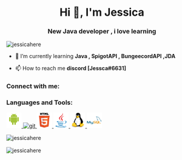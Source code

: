 <h1 align="center">Hi 👋, I'm Jessica</h1>
<h3 align="center">New Java developer , i love learning</h3>

<p align="left"> <img src="https://komarev.com/ghpvc/?username=jessicahere&label=Profile%20views&color=0e75b6&style=flat" alt="jessicahere" /> </p>

- 🌱 I’m currently learning **Java , SpigotAPI , BungeecordAPI ,JDA**

- 📫 How to reach me **discord [Jessca#6631]**

<h3 align="left">Connect with me:</h3>
<p align="left">
</p>

<h3 align="left">Languages and Tools:</h3>
<p align="left"> <a href="https://developer.android.com" target="_blank" rel="noreferrer"> <img src="https://raw.githubusercontent.com/devicons/devicon/master/icons/android/android-original-wordmark.svg" alt="android" width="40" height="40"/> </a> <a href="https://git-scm.com/" target="_blank" rel="noreferrer"> <img src="https://www.vectorlogo.zone/logos/git-scm/git-scm-icon.svg" alt="git" width="40" height="40"/> </a> <a href="https://www.w3.org/html/" target="_blank" rel="noreferrer"> <img src="https://raw.githubusercontent.com/devicons/devicon/master/icons/html5/html5-original-wordmark.svg" alt="html5" width="40" height="40"/> </a> <a href="https://www.java.com" target="_blank" rel="noreferrer"> <img src="https://raw.githubusercontent.com/devicons/devicon/master/icons/java/java-original.svg" alt="java" width="40" height="40"/> </a> <a href="https://www.linux.org/" target="_blank" rel="noreferrer"> <img src="https://raw.githubusercontent.com/devicons/devicon/master/icons/linux/linux-original.svg" alt="linux" width="40" height="40"/> </a> <a href="https://www.mysql.com/" target="_blank" rel="noreferrer"> <img src="https://raw.githubusercontent.com/devicons/devicon/master/icons/mysql/mysql-original-wordmark.svg" alt="mysql" width="40" height="40"/> </a> </p>

<p><img align="center" src="https://github-readme-stats.vercel.app/api/top-langs?username=jessicahere&show_icons=true&locale=en&layout=compact" alt="jessicahere" /></p>

<p><img align="center" src="https://github-readme-streak-stats.herokuapp.com/?user=jessicahere&" alt="jessicahere" /></p>
